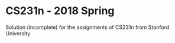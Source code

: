 # CS231n - 2018 Spring
Solution (incomplete) for the assignments of CS231n from Stanford University
